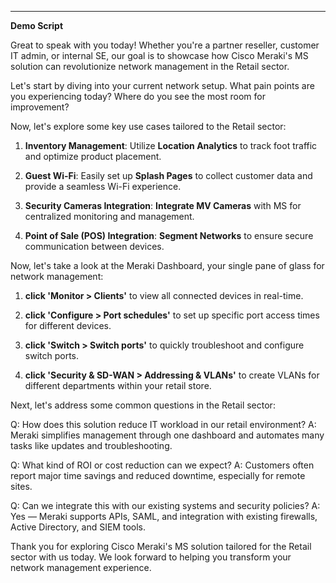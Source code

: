 ---
**Demo Script**

Great to speak with you today! Whether you're a partner reseller, customer IT admin, or internal SE, our goal is to showcase how Cisco Meraki's MS solution can revolutionize network management in the Retail sector.

Let's start by diving into your current network setup. What pain points are you experiencing today? Where do you see the most room for improvement?

Now, let's explore some key use cases tailored to the Retail sector:

1. **Inventory Management**: Utilize **Location Analytics** to track foot traffic and optimize product placement.
   
2. **Guest Wi-Fi**: Easily set up **Splash Pages** to collect customer data and provide a seamless Wi-Fi experience.

3. **Security Cameras Integration**: **Integrate MV Cameras** with MS for centralized monitoring and management.

4. **Point of Sale (POS) Integration**: **Segment Networks** to ensure secure communication between devices.

Now, let's take a look at the Meraki Dashboard, your single pane of glass for network management:

1. **click 'Monitor > Clients'** to view all connected devices in real-time.
   
2. **click 'Configure > Port schedules'** to set up specific port access times for different devices.

3. **click 'Switch > Switch ports'** to quickly troubleshoot and configure switch ports.

4. **click 'Security & SD-WAN > Addressing & VLANs'** to create VLANs for different departments within your retail store.

Next, let's address some common questions in the Retail sector:

Q: How does this solution reduce IT workload in our retail environment?
A: Meraki simplifies management through one dashboard and automates many tasks like updates and troubleshooting.

Q: What kind of ROI or cost reduction can we expect?
A: Customers often report major time savings and reduced downtime, especially for remote sites.

Q: Can we integrate this with our existing systems and security policies?
A: Yes — Meraki supports APIs, SAML, and integration with existing firewalls, Active Directory, and SIEM tools.

Thank you for exploring Cisco Meraki's MS solution tailored for the Retail sector with us today. We look forward to helping you transform your network management experience.